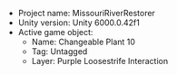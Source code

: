                                                                                                                                                                                                                                                       
<!-- UNITY CODE ASSIST INSTRUCTIONS START -->
- Project name: MissouriRiverRestorer
- Unity version: Unity 6000.0.42f1
- Active game object:
  - Name: Changeable Plant 10
  - Tag: Untagged
  - Layer: Purple Loosestrife Interaction
<!-- UNITY CODE ASSIST INSTRUCTIONS END -->